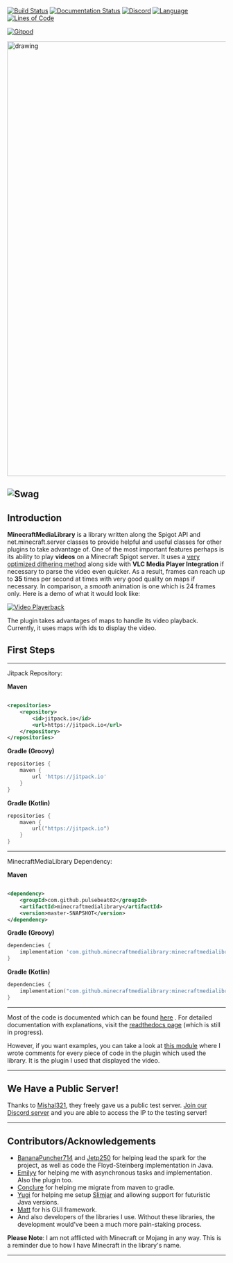 [![Build Status](https://img.shields.io/circleci/build/github/MinecraftMediaLibrary/MinecraftMediaLibrary?style=for-the-badge)](https://app.circleci.com/pipelines/github/MinecraftMediaLibrary/MinecraftMediaLibrary)
[![Documentation Status](https://img.shields.io/readthedocs/minecraftmedialibrary-wiki/latest?style=for-the-badge)](https://minecraftmedialibrary-wiki.readthedocs.io/en/latest/)
[![Discord](https://img.shields.io/discord/817501569108017223?style=for-the-badge)](https://discord.gg/qVhhbCWQQV)
[![Language](https://img.shields.io/badge/Made%20with-Java-1f425f.svg?style=for-the-badge)](https://www.java.com/en/)
[![Lines of Code](https://img.shields.io/tokei/lines/github/MinecraftMediaLibrary/MinecraftMediaLibrary?style=for-the-badge)](https://github.com/MinecraftMediaLibrary/MinecraftMediaLibrary)

[![Gitpod](https://gitpod.io/button/open-in-gitpod.svg)](https://gitpod.io/#https://github.com/PulseBeat02/MinecraftMediaLibrary)

<img src="https://i.imgur.com/48CJD9j.png" alt="drawing" width="1000"/>

![Swag](http://ForTheBadge.com/images/badges/built-with-swag.svg)
---

## Introduction

**MinecraftMediaLibrary** is a library written along the Spigot API and net.minecraft.server classes to provide helpful
and useful classes for other plugins to take advantage of. One of the most important features perhaps is its ability to
play **videos** on a Minecraft Spigot server. It uses
a [very optimized dithering method](https://github.com/MinecraftMediaLibrary/MinecraftMediaLibrary/blob/fdf5d6ad1e936680dd4aa0f372aad065b4f3a28a/MinecraftMediaLibrary-API/src/main/java/com/github/pulsebeat02/minecraftmedialibrary/frame/dither/FilterLiteDither.java#L200)
along side with
**VLC Media Player Integration** if necessary to parse the video even quicker. As a result, frames can reach up to **35** times per second at times with very good quality on maps if necessary. In comparison, a *smooth* animation is one
which is 24 frames only. Here is a demo of what it would look like:

[![Video Playerback](http://img.youtube.com/vi/9oIns_Kp_sk/0.jpg)](https://www.youtube.com/watch?v=9oIns_Kp_sk&t=30s)

The plugin takes advantages of maps to handle its video playback. Currently, it uses maps with ids to display the video.

## First Steps

---

Jitpack Repository:

**Maven**

```xml

<repositories>
    <repository>
        <id>jitpack.io</id>
        <url>https://jitpack.io</url>
    </repository>
</repositories>
```

**Gradle (Groovy)**

```groovy
repositories {
    maven {
        url 'https://jitpack.io'
    }
}
```

**Gradle (Kotlin)**

```kotlin
repositories {
    maven {
        url("https://jitpack.io")
    }
}
```

---

MinecraftMediaLibrary Dependency:

**Maven**

```xml

<dependency>
    <groupId>com.github.pulsebeat02</groupId>
    <artifactId>minecraftmedialibrary</artifactId>
    <version>master-SNAPSHOT</version>
</dependency>
```

**Gradle (Groovy)**

```groovy
dependencies {
    implementation 'com.github.minecraftmedialibrary:minecraftmedialibrary:master-SNAPSHOT'
}
```

**Gradle (Kotlin)**

```kotlin
dependencies {
    implementation("com.github.minecraftmedialibrary:minecraftmedialibrary:master-SNAPSHOT")
}
```

---

Most of the code is documented which can be found [here](https://minecraftmedialibrary.github.io/MinecraftMediaLibrary/)
. For detailed documentation with explanations, visit
the [readthedocs page](https://minecraftmedialibrary-wiki.readthedocs.io/en/latest/) (which is still in progress).

However, if you want examples, you can take a look
at [this module](https://github.com/MinecraftMediaLibrary/MinecraftMediaLibrary/tree/master/DeluxeMediaPlugin/src/main/java/io/github/pulsebeat02/deluxemediaplugin)
where I wrote comments for every piece of code in the plugin which used the library. It is the plugin I used that
displayed the video.

---

## We Have a Public Server!

Thanks to [Mishal321](https://github.com/mishal321), they freely gave us a public test server.
[Join our Discord server](https://discord.gg/qVhhbCWQQV) and you are able to access the IP to the testing server!

---

## Contributors/Acknowledgements

- [BananaPuncher714](https://github.com/BananaPuncher714) and [Jetp250](https://github.com/jetp250)
  for helping lead the spark for the project, as well as code the Floyd-Steinberg implementation in Java.
- [Emilyy](https://github.com/emilyy-dev) for helping me with asynchronous tasks and implementation. Also the plugin
  too.
- [Conclure](https://github.com/Conclure) for helping me migrate from maven to gradle.
- [Yugi](https://github.com/Vshnv) for helping me setup [Slimjar](https://github.com/SlimJar/slimjar) and allowing 
  support for futuristic Java versions.
- [Matt](https://github.com/ipsk) for his GUI framework.
- And also developers of the libraries I use. Without these libraries, the development would've been a much more
  pain-staking process.

**Please Note**:
I am not afflicted with Minecraft or Mojang in any way. This is a reminder due to how I have Minecraft in the library's
name.

---